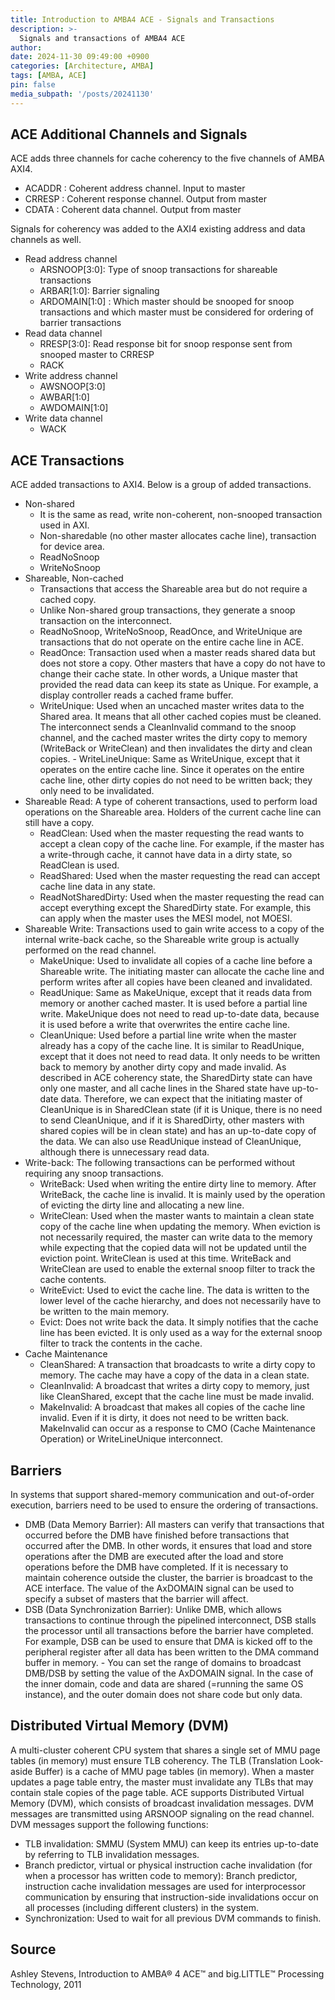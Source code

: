 ```yaml
---
title: Introduction to AMBA4 ACE - Signals and Transactions
description: >-
  Signals and transactions of AMBA4 ACE
author:
date: 2024-11-30 09:49:00 +0900
categories: [Architecture, AMBA]
tags: [AMBA, ACE]
pin: false
media_subpath: '/posts/20241130'
---
```


## ACE Additional Channels and Signals

ACE adds three channels for cache coherency to the five channels of AMBA AXI4.
- ACADDR : Coherent address channel. Input to master
- CRRESP : Coherent response channel. Output from master
- CDATA : Coherent data channel. Output from master

Signals for coherency was added to the AXI4 existing address and data channels as well.
- Read address channel
  - ARSNOOP[3:0]: Type of snoop transactions for shareable transactions
  - ARBAR[1:0]: Barrier signaling
  - ARDOMAIN[1:0] : Which master should be snooped for snoop transactions and which master must be considered for ordering of barrier transactions
- Read data channel
  - RRESP[3:0]: Read response bit for snoop response sent from snooped master to CRRESP
  - RACK
- Write address channel
  - AWSNOOP[3:0]
  - AWBAR[1:0]
  - AWDOMAIN[1:0]
- Write data channel
  - WACK



## ACE Transactions

ACE added transactions to AXI4. Below is a group of added transactions.
- Non-shared
    - It is the same as read, write non-coherent, non-snooped transaction used in AXI.
    - Non-sharedable (no other master allocates cache line), transaction for device area.
    - ReadNoSnoop
    - WriteNoSnoop
- Shareable, Non-cached
  - Transactions that access the Shareable area but do not require a cached copy.
  - Unlike Non-shared group transactions, they generate a snoop transaction on the interconnect.
  - ReadNoSnoop, WriteNoSnoop, ReadOnce, and WriteUnique are transactions that do not operate on the entire cache line in ACE.
  - ReadOnce: Transaction used when a master reads shared data but does not store a copy. Other masters that have a copy do not have to change their cache state. In other words, a Unique master that provided the read data can keep its state as Unique. For example, a display controller reads a cached frame buffer.
  - WriteUnique: Used when an uncached master writes data to the Shared area. It means that all other cached copies must be cleaned. The interconnect sends a CleanInvalid command to the snoop channel, and the cached master writes the dirty copy to memory (WriteBack or WriteClean) and then invalidates the dirty and clean copies. - WriteLineUnique: Same as WriteUnique, except that it operates on the entire cache line. Since it operates on the entire cache line, other dirty copies do not need to be written back; they only need to be invalidated.
- Shareable Read: A type of coherent transactions, used to perform load operations on the Shareable area. Holders of the current cache line can still have a copy.
  - ReadClean: Used when the master requesting the read wants to accept a clean copy of the cache line. For example, if the master has a write-through cache, it cannot have data in a dirty state, so ReadClean is used.
  - ReadShared: Used when the master requesting the read can accept cache line data in any state.
  - ReadNotSharedDirty: Used when the master requesting the read can accept everything except the SharedDirty state. For example, this can apply when the master uses the MESI model, not MOESI.
- Shareable Write: Transactions used to gain write access to a copy of the internal write-back cache, so the Shareable write group is actually performed on the read channel.
  - MakeUnique: Used to invalidate all copies of a cache line before a Shareable write. The initiating master can allocate the cache line and perform writes after all copies have been cleaned and invalidated.
  - ReadUnique: Same as MakeUnique, except that it reads data from memory or another cached master. It is used before a partial line write. MakeUnique does not need to read up-to-date data, because it is used before a write that overwrites the entire cache line.
  - CleanUnique: Used before a partial line write when the master already has a copy of the cache line. It is similar to ReadUnique, except that it does not need to read data. It only needs to be written back to memory by another dirty copy and made invalid. As described in ACE coherency state, the SharedDirty state can have only one master, and all cache lines in the Shared state have up-to-date data. Therefore, we can expect that the initiating master of CleanUnique is in SharedClean state (if it is Unique, there is no need to send CleanUnique, and if it is SharedDirty, other masters with shared copies will be in clean state) and has an up-to-date copy of the data. We can also use ReadUnique instead of CleanUnique, although there is unnecessary read data.
- Write-back: The following transactions can be performed without requiring any snoop transactions.
  - WriteBack: Used when writing the entire dirty line to memory. After WriteBack, the cache line is invalid. It is mainly used by the operation of evicting the dirty line and allocating a new line.
  - WriteClean: Used when the master wants to maintain a clean state copy of the cache line when updating the memory. When eviction is not necessarily required, the master can write data to the memory while expecting that the copied data will not be updated until the eviction point. WriteClean is used at this time. WriteBack and WriteClean are used to enable the external snoop filter to track the cache contents.
  - WriteEvict: Used to evict the cache line. The data is written to the lower level of the cache hierarchy, and does not necessarily have to be written to the main memory.
  - Evict: Does not write back the data. It simply notifies that the cache line has been evicted. It is only used as a way for the external snoop filter to track the contents in the cache. 
- Cache Maintenance
  - CleanShared: A transaction that broadcasts to write a dirty copy to memory. The cache may have a copy of the data in a clean state.
  - CleanInvalid: A broadcast that writes a dirty copy to memory, just like CleanShared, except that the cache line must be made invalid.
  - MakeInvalid: A broadcast that makes all copies of the cache line invalid. Even if it is dirty, it does not need to be written back. MakeInvalid can occur as a response to CMO (Cache Maintenance Operation) or WriteLineUnique interconnect.


## Barriers

In systems that support shared-memory communication and out-of-order execution, barriers need to be used to ensure the ordering of transactions.
- DMB (Data Memory Barrier): All masters can verify that transactions that occurred before the DMB have finished before transactions that occurred after the DMB. In other words, it ensures that load and store operations after the DMB are executed after the load and store operations before the DMB have completed. If it is necessary to maintain coherence outside the cluster, the barrier is broadcast to the ACE interface. The value of the AxDOMAIN signal can be used to specify a subset of masters that the barrier will affect.
- DSB (Data Synchronization Barrier): Unlike DMB, which allows transactions to continue through the pipelined interconnect, DSB stalls the processor until all transactions before the barrier have completed. For example, DSB can be used to ensure that DMA is kicked off to the peripheral register after all data has been written to the DMA command buffer in memory. - You can set the range of domains to broadcast DMB/DSB by setting the value of the AxDOMAIN signal. In the case of the inner domain, code and data are shared (=running the same OS instance), and the outer domain does not share code but only data.


## Distributed Virtual Memory (DVM)

A multi-cluster coherent CPU system that shares a single set of MMU page tables (in memory) must ensure TLB coherency. The TLB (Translation Look-aside Buffer) is a cache of MMU page tables (in memory). When a master updates a page table entry, the master must invalidate any TLBs that may contain stale copies of the page table. ACE supports Distributed Virtual Memory (DVM), which consists of broadcast invalidation messages. DVM messages are transmitted using ARSNOOP signaling on the read channel. DVM messages support the following functions: 
- TLB invalidation: SMMU (System MMU) can keep its entries up-to-date by referring to TLB invalidation messages. 
- Branch predictor, virtual or physical instruction cache invalidation (for when a processor has written code to memory): Branch predictor, instruction cache invalidation messages are used for interprocessor communication by ensuring that instruction-side invalidations occur on all processes (including different clusters) in the system. 
- Synchronization: Used to wait for all previous DVM commands to finish.


## Source
Ashley Stevens, Introduction to AMBA® 4 ACE™ and big.LITTLE™ Processing Technology, 2011